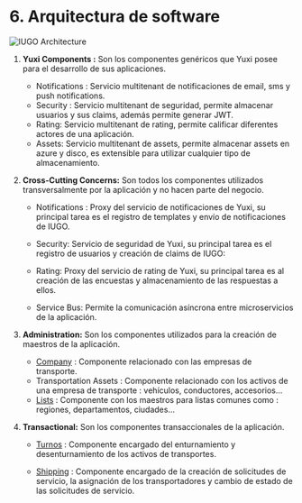 # 6. Arquitectura de software

 ![IUGO Architecture][iugo-architecture]
 
1. **Yuxi Components :**
     Son los componentes genéricos que Yuxi posee para el desarrollo de sus aplicaciones.

     * Notifications : Servicio multitenant de notificaciones de email, sms y push notifications.
     * Security : Servicio multitenant de seguridad, permite almacenar usuarios y sus claims, además permite generar JWT.
     * Rating: Servicio multitenant de rating, permite calificar diferentes actores de una aplicación.
     * Assets: Servicio multitenant de assets, permite almacenar assets en azure y disco, es extensible para utilizar cualquier tipo de almacenamiento.

2. **Cross-Cutting Concerns:**
    Son todos los componentes utilizados transversalmente por la aplicación y no hacen parte del negocio.

    * Notifications : Proxy del servicio de notificaciones de Yuxi, su principal tarea es el registro de templates y envío de notificaciones de IUGO.

    * Security: Servicio de seguridad de Yuxi, su principal tarea es el registro de usuarios y creación de claims de IUGO:

    * Rating: Proxy del servicio de rating de Yuxi, su principal tarea es al creación de las encuestas y almacenamiento de las respuestas a ellos.

    * Service Bus: Permite la comunicación asíncrona entre microservicios de la aplicación.

3. **Administration:**
    Son los componentes utilizados para la creación de maestros de la aplicación.

    * [Company] : Componente relacionado con las empresas de transporte.
    * Transportation Assets : Componente relacionado con los activos de una empresa de transporte  : vehículos, conductores, accesorios...
    * [Lists] : Componente con los maestros para listas comunes como :  regiones, departamentos, ciudades...
    
4. **Transactional:**
    Son los componentes transaccionales de la aplicación.

    * [Turnos] : Componente encargado del enturnamiento y desenturnamiento de los activos de transportes.

    * [Shipping] : Componente encargado de la creación de solicitudes de servicio, la asignación de los transportadores y cambio de estado de las solicitudes de servicio.

    [iugo-architecture]: ./assets/IUGO-architecture.png "IUGO Architecture"
    

    [Turnos]: ./1.%20Turnos/turns-architecture.md
	[Shipping]: ./2.%20Solicitudes%20de%20Servicio/README.md
	[Lists]: ./3.%20Lists/README.md
	[Company]: ./4.%20Company/README.md
